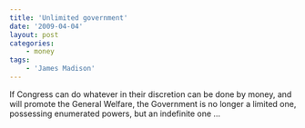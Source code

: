 ```yaml
---
title: 'Unlimited government'
date: '2009-04-04'
layout: post
categories:
    - money
tags:
    - 'James Madison'
---
```


If Congress can do whatever in their discretion can be done by money, and will promote the General Welfare, the Government is no longer a limited one, possessing enumerated powers, but an indefinite one …
